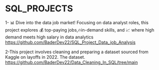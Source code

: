 # SQL_PROJECTS

1- 📊 Dive into the data job market! Focusing on data analyst roles,
this project explores 💰 top-paying jobs,🔥in-demand skills, and 📈 where high demand meets high salary in data analytics                 
https://github.com/BaderDev22/SQL_Project_Data_job_Analysis

2-This project involves cleaning and preparing a dataset sourced from Kaggle on layoffs in 2022. The dataset.
https://github.com/BaderDev22/Data_Cleaning_In_SQL/tree/main 

